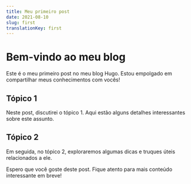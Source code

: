 ```yaml
---
title: Meu primeiro post
date: 2021-08-10
slug: first
translationKey: first
---
```


# Bem-vindo ao meu blog

Este é o meu primeiro post no meu blog Hugo. Estou empolgado em compartilhar meus conhecimentos com vocês!

## Tópico 1

Neste post, discutirei o tópico 1. Aqui estão alguns detalhes interessantes sobre este assunto.

## Tópico 2

Em seguida, no tópico 2, exploraremos algumas dicas e truques úteis relacionados a ele.

Espero que você goste deste post. Fique atento para mais conteúdo interessante em breve!
